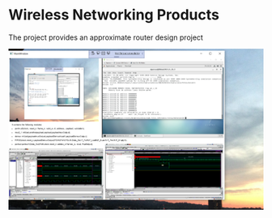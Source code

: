 # Wireless Networking Products

The project provides an approximate router design project 

![image](FirmwareImage.png)
